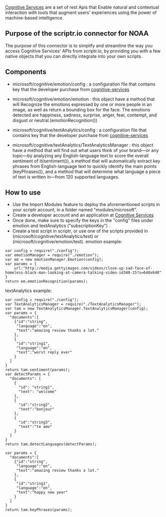 [Cognitive Services](https://azure.microsoft.com/en-us/services/cognitive-services/) are a set of rest Apis that Enable natural and contextual interaction with tools that augment users' experiences using the power of machine-based intelligence.

## Purpose of the scriptr.io connector for NOAA
The purpose of this connector is to simplify and streamline the way you access Cognitive Services' APIs from scriptr.io, by providing you with a few native objects that you can directly integrate into your own scripts.


## Components
- microsoft/cognitive/emotion/config : a configuration file that contains key that the developer purchase from [cognitive-services](https://www.microsoft.com/cognitive-services/en-US/subscriptions)

- microsoft/cognitive/emotion/emotion : this object have a method that will Recognize the emotions expressed by one or more people in an image, as well as return a bounding box for the face. The emotions detected are happiness, sadness, surprise, anger, fear, contempt, and disgust or neutral.(emotionRecognition())

- microsoft/cognitive/textAnalytics/config : a configuration file that contains key that the developer purchase from [cognitive-services](https://www.microsoft.com/cognitive-services/en-US/subscriptions)

- microsoft/cognitive/textAnalytics/TextAnalyticsManager : this object have a method that will find out what users think of your brand—or any topic—by analyzing any English-language text to score the overall sentiment of it(sentiment()), a method that will automatically extract key phrases from English-language text to quickly identify the main points (keyPhrases()), and a method that will determine what language a piece of text is written in—from 120 supported languages.


## How to use
- Use the Import Modules feature to deploy the aforementioned scripts in your scriptr account, in a folder named "modules/microsoft".
- Create a developer account and an application at [Cognitive Services](https://www.microsoft.com/cognitive-services/en-US/subscriptions)
- Once done, make sure to specify the keys in the "config" files under emotion and textAnalytics ("subscriptionKey") .
- Create a test script in scriptr, or use one of the scripts provided in (microsoft/cognitive/textAnalytics/test) or (microsoft/cognitive/emotion/test).
emotion example: 
```
var config = require("./config");
var emotionManager = require("./emotion");
var em = new emotionManager.Emotion(config);
var params = {
	url:"http://media.gettyimages.com/videos/close-up-sad-face-of-homeless-black-man-looking-at-camera-talking-video-id348-15?s=640x640"
}
return em.emotionRecognition(params);
```
textAnalytics example:
```
var config = require("./config");
var TextAnalyticsManager = require("./TextAnalyticsManager");
var tam = new TextAnalyticsManager.TextAnalyticsManager(config);
var params = {
  "documents":[
    {"id":"string",
     "language":"en",
     "text":"amazing review thanks a lot."
    },
    {
     "id":"string1",
     "language":"en",
     "text":"worst reply ever"
    }
  ]
}
return tam.sentiment(params);
var detectParams = {
  "documents": [
    {
      "id": "string1",
      "text": "welcome"
    },
    {
      "id":"string2",
      "text":"bonjour"
    },
    {
      "id":"string3",
      "text":"te amo"
    }
  ]
}
return tam.detectLanguages(detectParams);

var params = {
  "documents":[
    {"id":"string",
     "language":"en",
     "text":"amazing review thanks a lot."
    },
    {
     "id":"string1",
     "language":"en",
     "text":"happy new year"
    }
  ]
}
return tam.keyPhrases(params);
```

